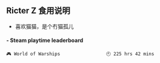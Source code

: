 ## Ricter Z 食用说明
- 喜欢猫猫，是个冇猫孤儿

<!-- steam-box start -->
#### - Steam playtime leaderboard
```text
🎮 World of Warships                 🕘 225 hrs 42 mins
```
<!-- Powered by https://github.com/YouEclipse/steam-box . -->
<!-- steam-box end -->
